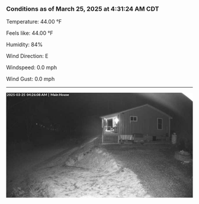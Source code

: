 ### Conditions as of March 25, 2025 at 4:31:24 AM CDT 

Temperature: 44.00 &deg;F

Feels like: 44.00 &deg;F

Humidity: 84%

Wind Direction: E

Windspeed: 0.0 mph

Wind Gust: 0.0 mph

---

<img src="./images/latest.jpeg"/>

